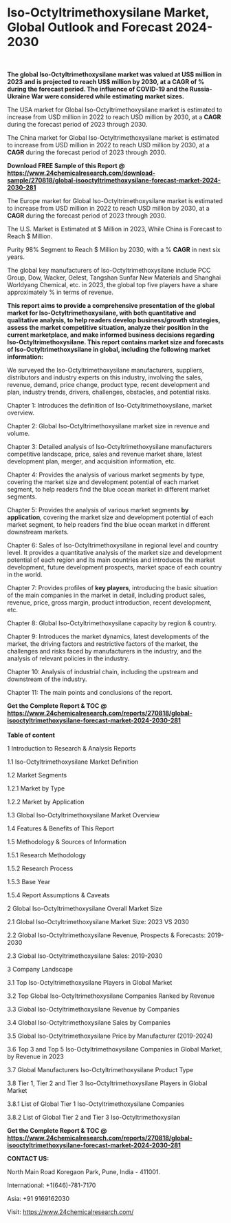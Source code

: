 <h1>Iso-Octyltrimethoxysilane Market, Global Outlook and Forecast 2024-2030</h1><br/><p><strong>The global Iso-Octyltrimethoxysilane market was valued at US$ million in 2023 and is projected to reach US$ million by 2030, at a <strong>CAGR</strong> of % during the forecast period. The influence of COVID-19 and the Russia-Ukraine War were considered while estimating market sizes.</strong></p><p>The USA market for Global Iso-Octyltrimethoxysilane market is estimated to increase from USD million in 2022 to reach USD million by 2030, at a <strong>CAGR</strong> during the forecast period of 2023 through 2030.</p><p>The China market for Global Iso-Octyltrimethoxysilane market is estimated to increase from USD million in 2022 to reach USD million by 2030, at a <strong>CAGR</strong> during the forecast period of 2023 through 2030.</p><div><b>Download FREE Sample of this Report @ <a href="https://www.24chemicalresearch.com/download-sample/270818/global-isooctyltrimethoxysilane-forecast-market-2024-2030-281">https://www.24chemicalresearch.com/download-sample/270818/global-isooctyltrimethoxysilane-forecast-market-2024-2030-281</a></b></div><p>The Europe market for Global Iso-Octyltrimethoxysilane market is estimated to increase from USD million in 2022 to reach USD million by 2030, at a <strong>CAGR</strong> during the forecast period of 2023 through 2030.</p><p>The U.S. Market is Estimated at $ Million in 2023, While China is Forecast to Reach $ Million.</p><p>Purity 98% Segment to Reach $ Million by 2030, with a % <strong>CAGR</strong> in next six years.</p><p>The global key manufacturers of Iso-Octyltrimethoxysilane include PCC Group, Dow, Wacker, Gelest, Tangshan Sunfar New Materials and Shanghai Worldyang Chemical, etc. in 2023, the global top five players have a share approximately % in terms of revenue.</p><p><strong>This report aims to provide a comprehensive presentation of the global market for Iso-Octyltrimethoxysilane, with both quantitative and qualitative analysis, to help readers develop business/growth strategies, assess the market competitive situation, analyze their position in the current marketplace, and make informed business decisions regarding Iso-Octyltrimethoxysilane. This report contains market size and forecasts of Iso-Octyltrimethoxysilane in global, including the following market information:</strong></p><p>We surveyed the Iso-Octyltrimethoxysilane manufacturers, suppliers, distributors and industry experts on this industry, involving the sales, revenue, demand, price change, product type, recent development and plan, industry trends, drivers, challenges, obstacles, and potential risks.</p><p>Chapter 1: Introduces the definition of Iso-Octyltrimethoxysilane, market overview.</p><p>Chapter 2: Global Iso-Octyltrimethoxysilane market size in revenue and volume.</p><p>Chapter 3: Detailed analysis of Iso-Octyltrimethoxysilane manufacturers competitive landscape, price, sales and revenue market share, latest development plan, merger, and acquisition information, etc.</p><p>Chapter 4: Provides the analysis of various market segments by type, covering the market size and development potential of each market segment, to help readers find the blue ocean market in different market segments.</p><p>Chapter 5: Provides the analysis of various market segments <strong>by application</strong>, covering the market size and development potential of each market segment, to help readers find the blue ocean market in different downstream markets.</p><p>Chapter 6: Sales of Iso-Octyltrimethoxysilane in regional level and country level. It provides a quantitative analysis of the market size and development potential of each region and its main countries and introduces the market development, future development prospects, market space of each country in the world.</p><p>Chapter 7: Provides profiles of <strong>key players</strong>, introducing the basic situation of the main companies in the market in detail, including product sales, revenue, price, gross margin, product introduction, recent development, etc.</p><p>Chapter 8: Global Iso-Octyltrimethoxysilane capacity by region & country.</p><p>Chapter 9: Introduces the market dynamics, latest developments of the market, the driving factors and restrictive factors of the market, the challenges and risks faced by manufacturers in the industry, and the analysis of relevant policies in the industry.</p><p>Chapter 10: Analysis of industrial chain, including the upstream and downstream of the industry.</p><p>Chapter 11: The main points and conclusions of the report.</p><div><b>Get the Complete Report & TOC @ <a href="https://www.24chemicalresearch.com/reports/270818/global-isooctyltrimethoxysilane-forecast-market-2024-2030-281">https://www.24chemicalresearch.com/reports/270818/global-isooctyltrimethoxysilane-forecast-market-2024-2030-281</a></b></div><br><b>Table of content</b><p>1 Introduction to Research & Analysis Reports<br />
 
  1.1 Iso-Octyltrimethoxysilane Market Definition<br />
 
  1.2 Market Segments<br />
 
  1.2.1 Market by Type<br />
 
  1.2.2 Market by Application<br />
 
  1.3 Global Iso-Octyltrimethoxysilane Market Overview<br />
 
  1.4 Features & Benefits of This Report<br />
 
  1.5 Methodology & Sources of Information<br />
 
  1.5.1 Research Methodology<br />
 
  1.5.2 Research Process<br />
 
  1.5.3 Base Year<br />
 
  1.5.4 Report Assumptions & Caveats<br />
 
 2 Global Iso-Octyltrimethoxysilane Overall Market Size<br />
 
  2.1 Global Iso-Octyltrimethoxysilane Market Size: 2023 VS 2030<br />
 
  2.2 Global Iso-Octyltrimethoxysilane Revenue, Prospects & Forecasts: 2019-2030<br />
 
  2.3 Global Iso-Octyltrimethoxysilane Sales: 2019-2030<br />
 
 3 Company Landscape<br />
 
  3.1 Top Iso-Octyltrimethoxysilane Players in Global Market<br />
 
  3.2 Top Global Iso-Octyltrimethoxysilane Companies Ranked by Revenue<br />
 
  3.3 Global Iso-Octyltrimethoxysilane Revenue by Companies<br />
 
  3.4 Global Iso-Octyltrimethoxysilane Sales by Companies<br />
 
  3.5 Global Iso-Octyltrimethoxysilane Price by Manufacturer (2019-2024)<br />
 
  3.6 Top 3 and Top 5 Iso-Octyltrimethoxysilane Companies in Global Market, by Revenue in 2023<br />
 
  3.7 Global Manufacturers Iso-Octyltrimethoxysilane Product Type<br />
 
  3.8 Tier 1, Tier 2 and Tier 3 Iso-Octyltrimethoxysilane Players in Global Market<br />
 
  3.8.1 List of Global Tier 1 Iso-Octyltrimethoxysilane Companies<br />
 
  3.8.2 List of Global Tier 2 and Tier 3 Iso-Octyltrimethoxysilan<br><div><b>Get the Complete Report & TOC @ <a href="https://www.24chemicalresearch.com/reports/270818/global-isooctyltrimethoxysilane-forecast-market-2024-2030-281">https://www.24chemicalresearch.com/reports/270818/global-isooctyltrimethoxysilane-forecast-market-2024-2030-281</a></b></div></p>
 
 <b>CONTACT US:</b><br>
 
 North Main Road Koregaon Park, Pune, India - 411001.<br/>
 
 International: +1(646)-781-7170<br/>
 
 Asia: +91 9169162030<br/>
 
 Visit: <a href="https://www.24chemicalresearch.com/">https://www.24chemicalresearch.com/</a>
 
 <br>